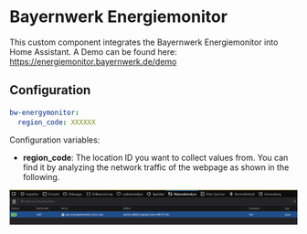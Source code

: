# Bayernwerk Energiemonitor

This custom component integrates the Bayernwerk Energiemonitor into Home Assistant. A Demo can be found here: <https://energiemonitor.bayernwerk.de/demo>

## Configuration

```yaml
bw-energymonitor:
  region_code: XXXXXX
```

Configuration variables:

* **region_code**: The location ID you want to collect values from. You can find it by analyzing the network traffic of the webpage as shown in the following.

![alt text](doc/regionCode.png "Network traffic analysis ")
